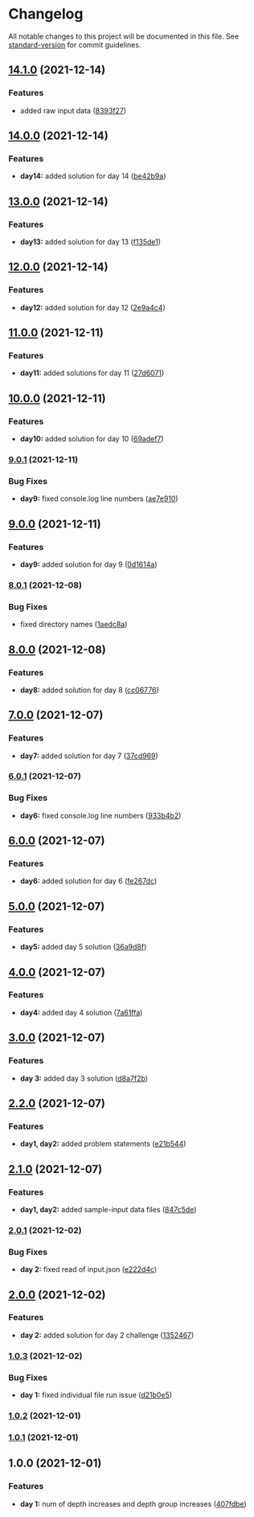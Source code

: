 # Changelog

All notable changes to this project will be documented in this file. See [standard-version](https://github.com/conventional-changelog/standard-version) for commit guidelines.

## [14.1.0](https://github.com/sushant-kum/advent-of-code-2021/compare/14.0.0...14.1.0) (2021-12-14)

### Features

- added raw input data ([8393f27](https://github.com/sushant-kum/advent-of-code-2021/commit/8393f27be4d460edda2ed3d6da1e05a4c8a385fe))

## [14.0.0](https://github.com/sushant-kum/advent-of-code-2021/compare/13.0.0...14.0.0) (2021-12-14)

### Features

- **day14:** added solution for day 14 ([be42b9a](https://github.com/sushant-kum/advent-of-code-2021/commit/be42b9afbe8a6190c41ebb72e946b9a92637fc25))

## [13.0.0](https://github.com/sushant-kum/advent-of-code-2021/compare/12.0.0...13.0.0) (2021-12-14)

### Features

- **day13:** added solution for day 13 ([f135de1](https://github.com/sushant-kum/advent-of-code-2021/commit/f135de1829a7815a8c40fd32ef0451c8fb30c90b))

## [12.0.0](https://github.com/sushant-kum/advent-of-code-2021/compare/11.0.0...12.0.0) (2021-12-14)

### Features

- **day12:** added solution for day 12 ([2e9a4c4](https://github.com/sushant-kum/advent-of-code-2021/commit/2e9a4c47f69ab897a35b527487ec6f8baf0db25f))

## [11.0.0](https://github.com/sushant-kum/advent-of-code-2021/compare/10.0.0...11.0.0) (2021-12-11)

### Features

- **day11:** added solutions for day 11 ([27d6071](https://github.com/sushant-kum/advent-of-code-2021/commit/27d607164fdea1c94f1710105c21a45856cda1b0))

## [10.0.0](https://github.com/sushant-kum/advent-of-code-2021/compare/9.0.1...10.0.0) (2021-12-11)

### Features

- **day10:** added solution for day 10 ([69adef7](https://github.com/sushant-kum/advent-of-code-2021/commit/69adef772fc4cbaf0ff4c31bd5bd22d89680af4f))

### [9.0.1](https://github.com/sushant-kum/advent-of-code-2021/compare/9.0.0...9.0.1) (2021-12-11)

### Bug Fixes

- **day9:** fixed console.log line numbers ([ae7e910](https://github.com/sushant-kum/advent-of-code-2021/commit/ae7e91094ffc809163d76ff9f6c1e7ff6fc9b27e))

## [9.0.0](https://github.com/sushant-kum/advent-of-code-2021/compare/8.0.1...9.0.0) (2021-12-11)

### Features

- **day9:** added solution for day 9 ([0d1614a](https://github.com/sushant-kum/advent-of-code-2021/commit/0d1614a9efe3645c0563e0d37ce2d0ffd1716d6b))

### [8.0.1](https://github.com/sushant-kum/advent-of-code-2021/compare/8.0.0...8.0.1) (2021-12-08)

### Bug Fixes

- fixed directory names ([1aedc8a](https://github.com/sushant-kum/advent-of-code-2021/commit/1aedc8a80ccc66bb1548832820d4fdaee7452749))

## [8.0.0](https://github.com/sushant-kum/advent-of-code-2021/compare/7.0.0...8.0.0) (2021-12-08)

### Features

- **day8:** added solution for day 8 ([cc06776](https://github.com/sushant-kum/advent-of-code-2021/commit/cc067768b640139c8646e0a793d8a2bbb8e94b3c))

## [7.0.0](https://github.com/sushant-kum/advent-of-code-2021/compare/6.0.1...7.0.0) (2021-12-07)

### Features

- **day7:** added solution for day 7 ([37cd969](https://github.com/sushant-kum/advent-of-code-2021/commit/37cd969df338300ce77a7fe8518b5ad8195d0c6e))

### [6.0.1](https://github.com/sushant-kum/advent-of-code-2021/compare/6.0.0...6.0.1) (2021-12-07)

### Bug Fixes

- **day6:** fixed console.log line numbers ([933b4b2](https://github.com/sushant-kum/advent-of-code-2021/commit/933b4b2117f321add04ffacf3c91c8de93da9338))

## [6.0.0](https://github.com/sushant-kum/advent-of-code-2021/compare/5.0.0...6.0.0) (2021-12-07)

### Features

- **day6:** added solution for day 6 ([fe267dc](https://github.com/sushant-kum/advent-of-code-2021/commit/fe267dc91c5cadc263123c0c4d332d8424da5db1))

## [5.0.0](https://github.com/sushant-kum/advent-of-code-2021/compare/4.0.0...5.0.0) (2021-12-07)

### Features

- **day5:** added day 5 solution ([36a9d8f](https://github.com/sushant-kum/advent-of-code-2021/commit/36a9d8f6704d251fafe4f4665d639a788019b677))

## [4.0.0](https://github.com/sushant-kum/advent-of-code-2021/compare/3.0.0...4.0.0) (2021-12-07)

### Features

- **day4:** added day 4 solution ([7a61ffa](https://github.com/sushant-kum/advent-of-code-2021/commit/7a61ffaea0ed51822178848c41332b2c2c4945c0))

## [3.0.0](https://github.com/sushant-kum/advent-of-code-2021/compare/2.2.0...3.0.0) (2021-12-07)

### Features

- **day 3:** added day 3 solution ([d8a7f2b](https://github.com/sushant-kum/advent-of-code-2021/commit/d8a7f2b8b8fede29ec1a01f2e49ddcc99d54f720))

## [2.2.0](https://github.com/sushant-kum/advent-of-code-2021/compare/2.1.0...2.2.0) (2021-12-07)

### Features

- **day1, day2:** added problem statements ([e21b544](https://github.com/sushant-kum/advent-of-code-2021/commit/e21b544f197e45c8405535a1fd43d0a1871c2292))

## [2.1.0](https://github.com/sushant-kum/advent-of-code-2021/compare/2.0.1...2.1.0) (2021-12-07)

### Features

- **day1, day2:** added sample-input data files ([847c5de](https://github.com/sushant-kum/advent-of-code-2021/commit/847c5dec843c652428ba2c3842a2eb23fd3d5d87))

### [2.0.1](https://github.com/sushant-kum/advent-of-code-2021/compare/2.0.0...2.0.1) (2021-12-02)

### Bug Fixes

- **day 2:** fixed read of input.json ([e222d4c](https://github.com/sushant-kum/advent-of-code-2021/commit/e222d4cec0d560ca21daaded76e19e9f51bfd300))

## [2.0.0](https://github.com/sushant-kum/advent-of-code-2021/compare/1.0.3...2.0.0) (2021-12-02)

### Features

- **day 2:** added solution for day 2 challenge ([1352467](https://github.com/sushant-kum/advent-of-code-2021/commit/13524675b558e79a78f305398546ed881b6849da))

### [1.0.3](https://github.com/sushant-kum/advent-of-code-2021/compare/1.0.2...1.0.3) (2021-12-02)

### Bug Fixes

- **day 1:** fixed individual file run issue ([d21b0e5](https://github.com/sushant-kum/advent-of-code-2021/commit/d21b0e50920d45eb1bba041739c98096993ab13e))

### [1.0.2](https://github.com/sushant-kum/advent-of-code-2021/compare/1.0.1...1.0.2) (2021-12-01)

### [1.0.1](https://github.com/sushant-kum/advent-of-code-2021/compare/1.0.0...1.0.1) (2021-12-01)

## 1.0.0 (2021-12-01)

### Features

- **day 1:** num of depth increases and depth group increases ([407fdbe](https://github.com/sushant-kum/advent-of-code-2021/commit/407fdbed21c31fe518be465d72748e447b8b9c91))
